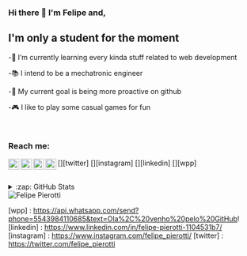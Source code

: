 ### Hi there 👋 I'm Felipe and,

## I'm only a student for the moment
-🌱 I’m currently learning every kinda stuff related to web development

-📚 I intend to be a mechatronic engineer 

-🥅 My current goal is being more proactive on github

-🎮 I like to play some casual games for fun

<br />

### Reach me:
[<img align="left" alt="Felipe Pierotti" width="22px" src="https://www.flaticon.com/svg/static/icons/svg/1051/1051382.svg"/>][twitter]
[<img align="left" alt="Felipe Pierotti" width="22px" src="https://www.flaticon.com/svg/static/icons/svg/1051/1051364.svg"/>][instagram]
[<img align="left" alt="Felipe Pierotti" width="22px" src="https://www.flaticon.com/svg/static/icons/svg/1051/1051384.svg"/>][linkedin]
[<img align="left" alt="Felipe Pierotti" width="22px" src="https://www.flaticon.com/svg/static/icons/svg/1051/1051374.svg"/>][wpp]

<br />

<details>
  <summary> :zap: GitHub Stats</summary>

  <img align="left" alt="codeSTACKr's Github Stats" src="https://github-readme-stats.codestackr.vercel.app/api?username=EffEmPee&show_icons=true"/>

</details>

<img src="https://komarev.com/ghpvc/?username=EffEmPee" alt="Felipe Pierotti" />



[wpp] : https://api.whatsapp.com/send?phone=5543984110685&text=Ola%2C%20venho%20pelo%20GitHub!
[linkedin] : https://www.linkedin.com/in/felipe-pierotti-1104531b7/
[instagram] : https://www.instagram.com/felipe_pierotti/
[twitter] : https://twitter.com/felipe_pierotti
